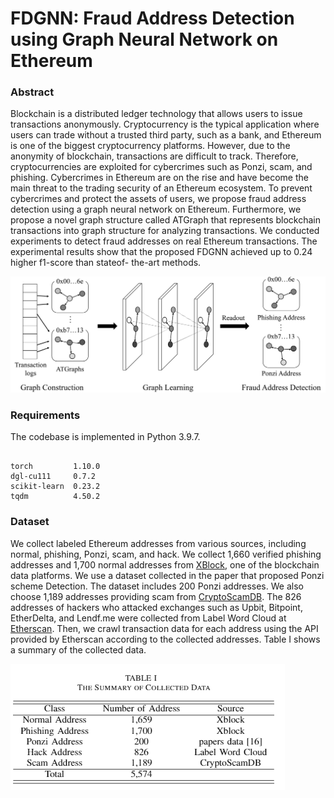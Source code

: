 # FDGNN: Fraud Address Detection using Graph Neural Network on Ethereum

### Abstract

Blockchain is a distributed ledger technology that allows users to issue transactions anonymously. Cryptocurrency is the typical application where users can trade without a trusted third party, such as a bank, and Ethereum is one of the biggest cryptocurrency platforms. However, due to the anonymity of blockchain, transactions are difficult to track. Therefore, cryptocurrencies are exploited for cybercrimes such as Ponzi, scam, and phishing. Cybercrimes in Ethereum are on the rise and have become the main threat to the trading security of an Ethereum ecosystem. To prevent cybercrimes and protect the assets of users, we propose fraud address detection using a graph neural network on Ethereum. Furthermore, we propose a novel graph structure called ATGraph that represents blockchain transactions into graph structure for analyzing transactions. We conducted experiments to detect fraud addresses on real Ethereum transactions. The experimental results show that the proposed FDGNN achieved up to 0.24 higher f1-score than stateof- the-art methods.

![overview](overall.png)

### Requirements

The codebase is implemented in Python 3.9.7.
```

torch         1.10.0
dgl-cu111     0.7.2
scikit-learn  0.23.2
tqdm          4.50.2

```

### Dataset

We collect labeled Ethereum addresses from various sources, including normal, phishing, Ponzi, scam, and hack. We collect 1,660 verified phishing addresses and 1,700 normal addresses from [XBlock](https://xblock.pro/), one of the blockchain data platforms. We use a dataset collected in the paper that proposed Ponzi scheme Detection. The dataset includes 200 Ponzi addresses. We also choose 1,189 addresses providing scam from [CryptoScamDB](https://cryptoscamdb.org/scams/). The 826 addresses of hackers who attacked exchanges such as Upbit, Bitpoint, EtherDelta, and Lendf.me were collected from Label Word Cloud at [Etherscan](https://etherscan.io/). Then, we crawl transaction data for each address using the API provided by Etherscan according to the collected addresses. Table I shows a summary of the collected data.

![The Summary of Collected Data](data.png)

